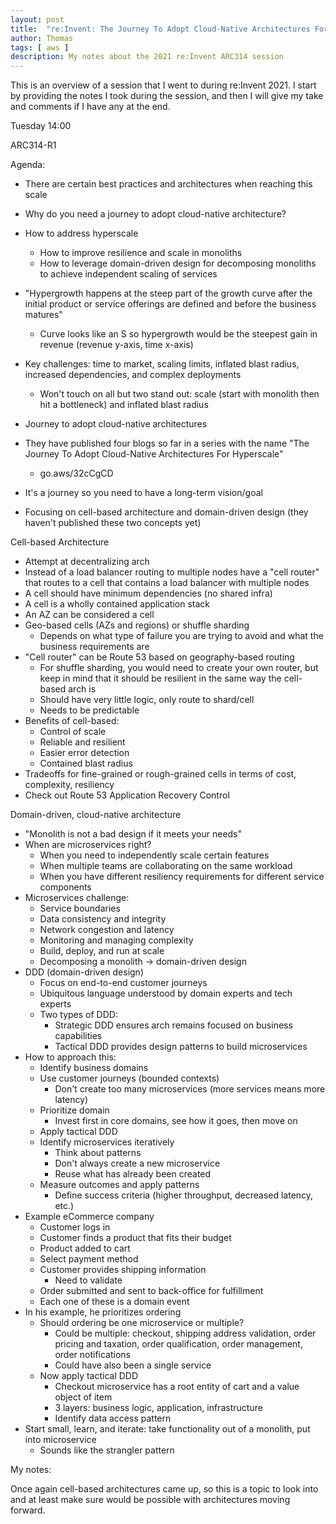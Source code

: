 ```yaml
---
layout: post
title:  "re:Invent: The Journey To Adopt Cloud-Native Architectures For Hyperscale"
author: Thomas
tags: [ aws ]
description: My notes about the 2021 re:Invent ARC314 session
---
```


This is an overview of a session that I went to during re:Invent 2021. I start by providing the notes I took during the session, and then I will give my take and comments if I have any at the end.

Tuesday 14:00

ARC314-R1

Agenda:
- There are certain best practices and architectures when reaching this scale
- Why do you need a journey to adopt cloud-native architecture?
- How to address hyperscale
  - How to improve resilience and scale in monoliths
  - How to leverage domain-driven design for decomposing monoliths to achieve independent scaling of services

- "Hypergrowth happens at the steep part of the growth curve after the initial product or service offerings are defined and before the business matures"
  - Curve looks like an S so hypergrowth would be the steepest gain in revenue (revenue y-axis, time x-axis)
- Key challenges: time to market, scaling limits, inflated blast radius, increased dependencies, and complex deployments
  - Won't touch on all but two stand out: scale (start with monolith then hit a bottleneck) and inflated blast radius

- Journey to adopt cloud-native architectures
- They have published four blogs so far in a series with the name "The Journey To Adopt Cloud-Native Architectures For Hyperscale"
  - go.aws/32cCgCD
- It's a journey so you need to have a long-term vision/goal
- Focusing on cell-based architecture and domain-driven design (they haven't published these two concepts yet)

Cell-based Architecture
- Attempt at decentralizing arch
- Instead of a load balancer routing to multiple nodes have a "cell router" that routes to a cell that contains a load balancer with multiple nodes
- A cell should have minimum dependencies (no shared infra)
- A cell is a wholly contained application stack
- An AZ can be considered a cell
- Geo-based cells (AZs and regions) or shuffle sharding
  - Depends on what type of failure you are trying to avoid and what the business requirements are
- "Cell router" can be Route 53 based on geography-based routing
  - For shuffle sharding, you would need to create your own router, but keep in mind that it should be resilient in the same way the cell-based arch is
  - Should have very little logic, only route to shard/cell
  - Needs to be predictable
- Benefits of cell-based:
   - Control of scale
   - Reliable and resilient
   - Easier error detection
   - Contained blast radius
- Tradeoffs for fine-grained or rough-grained cells in terms of cost, complexity, resiliency
- Check out Route 53 Application Recovery Control

Domain-driven, cloud-native architecture
- "Monolith is not a bad design if it meets your needs"
- When are microservices right?
  - When you need to independently scale certain features
  - When multiple teams are collaborating on the same workload
  - When you have different resiliency requirements for different service components
- Microservices challenge:
  - Service boundaries
  - Data consistency and integrity
  - Network congestion and latency
  - Monitoring and managing complexity
  - Build, deploy, and run at scale
  - Decomposing a monolith -> domain-driven design
- DDD (domain-driven design)
  - Focus on end-to-end customer journeys
  - Ubiquitous language understood by domain experts and tech experts
  - Two types of DDD:
    - Strategic DDD ensures arch remains focused on business capabilities
    - Tactical DDD provides design patterns to build microservices
- How to approach this:
  - Identify business domains
  - Use customer journeys (bounded contexts)
    - Don't create too many microservices (more services means more latency)
  - Prioritize domain
    - Invest first in core domains, see how it goes, then move on
  - Apply tactical DDD
  - Identify microservices iteratively
    - Think about patterns
    - Don't always create a new microservice
    - Reuse what has already been created
  - Measure outcomes and apply patterns
    - Define success criteria (higher throughput, decreased latency, etc.)
- Example eCommerce company
  - Customer logs in
  - Customer finds a product that fits their budget
  - Product added to cart
  - Select payment method
  - Customer provides shipping information
    - Need to validate
  - Order submitted and sent to back-office for fulfillment
  - Each one of these is a domain event
- In his example, he prioritizes ordering
  - Should ordering be one microservice or multiple?
    - Could be multiple: checkout, shipping address validation, order pricing and taxation, order qualification, order management, order notifications
    - Could have also been a single service
  - Now apply tactical DDD
    - Checkout microservice has a root entity of cart and a value object of item
    - 3 layers: business logic, application, infrastructure
    - Identify data access pattern
- Start small, learn, and iterate: take functionality out of a monolith, put into microservice
  - Sounds like the strangler pattern

My notes:

Once again cell-based architectures came up, so this is a topic to look into and at least make sure would be possible with architectures moving forward.
